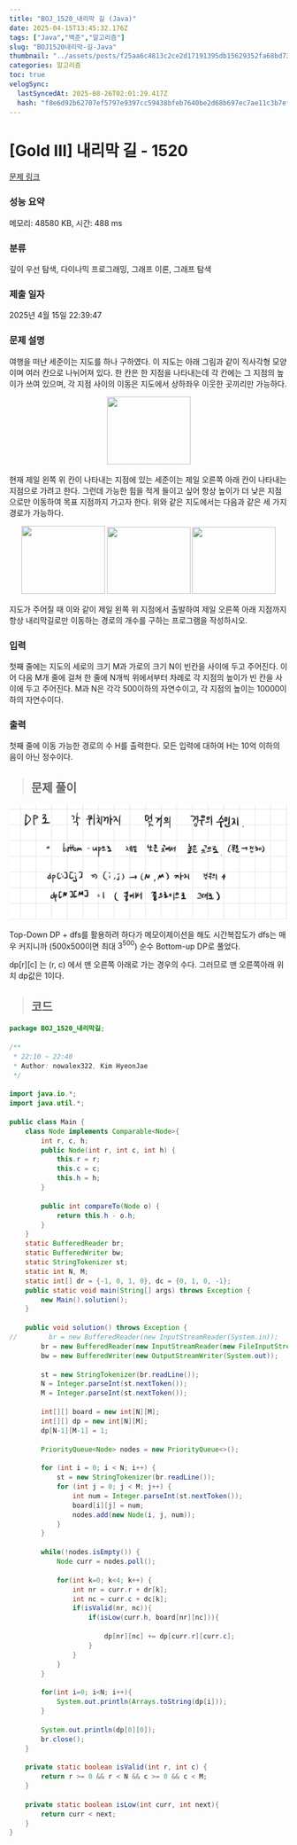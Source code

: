 ```yaml
---
title: "BOJ_1520_내리막 길 (Java)"
date: 2025-04-15T13:45:32.176Z
tags: ["Java","백준","알고리즘"]
slug: "BOJ1520내리막-길-Java"
thumbnail: "../assets/posts/f25aa6c4813c2ce2d17191395db15629352fa68bd73127d87d909002f6b8a512.png"
categories: 알고리즘
toc: true
velogSync:
  lastSyncedAt: 2025-08-26T02:01:29.417Z
  hash: "f8e6d92b62707ef5797e9397cc59438bfeb7640be2d68b697ec7ae11c3b7efdc"
---
```


# [Gold III] 내리막 길 - 1520 
 
 [문제 링크](https://www.acmicpc.net/problem/1520) 
 
 ### 성능 요약
 
 메모리: 48580 KB, 시간: 488 ms
 
 ### 분류
 
 깊이 우선 탐색, 다이나믹 프로그래밍, 그래프 이론, 그래프 탐색
 
 ### 제출 일자
 
 2025년 4월 15일 22:39:47
 
 ### 문제 설명
 
 <p>여행을 떠난 세준이는 지도를 하나 구하였다. 이 지도는 아래 그림과 같이 직사각형 모양이며 여러 칸으로 나뉘어져 있다. 한 칸은 한 지점을 나타내는데 각 칸에는 그 지점의 높이가 쓰여 있으며, 각 지점 사이의 이동은 지도에서 상하좌우 이웃한 곳끼리만 가능하다.</p>
 
 <p style="text-align: center;"><img alt="" src="https://upload.acmicpc.net/0e11f3db-35d2-4b01-9aa0-9a39252f05be/-/preview/" style="width: 151px; height: 122px;"></p>
 
 <p>현재 제일 왼쪽 위 칸이 나타내는 지점에 있는 세준이는 제일 오른쪽 아래 칸이 나타내는 지점으로 가려고 한다. 그런데 가능한 힘을 적게 들이고 싶어 항상 높이가 더 낮은 지점으로만 이동하여 목표 지점까지 가고자 한다. 위와 같은 지도에서는 다음과 같은 세 가지 경로가 가능하다.</p>
 
 <p style="text-align: center;"><img alt="" src="https://upload.acmicpc.net/917d0418-35db-4081-9f62-69a2cc78721e/-/preview/" style="width: 151px; height: 123px;"> <img alt="" src="https://upload.acmicpc.net/1ed5b78d-a4a1-49c0-8c23-12a12e2937e1/-/preview/" style="width: 151px; height: 121px;"> <img alt="" src="https://upload.acmicpc.net/e57e7ef0-cc56-4340-ba5f-b22af1789f63/-/preview/" style="width: 151px; height: 121px;"></p>
 
 <p>지도가 주어질 때 이와 같이 제일 왼쪽 위 지점에서 출발하여 제일 오른쪽 아래 지점까지 항상 내리막길로만 이동하는 경로의 개수를 구하는 프로그램을 작성하시오.</p>

 ### 입력 
 
  <p>첫째 줄에는 지도의 세로의 크기 M과 가로의 크기 N이 빈칸을 사이에 두고 주어진다. 이어 다음 M개 줄에 걸쳐 한 줄에 N개씩 위에서부터 차례로 각 지점의 높이가 빈 칸을 사이에 두고 주어진다. M과 N은 각각 500이하의 자연수이고, 각 지점의 높이는 10000이하의 자연수이다.</p>

 ### 출력 
 
  <p>첫째 줄에 이동 가능한 경로의 수 H를 출력한다. 모든 입력에 대하여 H는 10억 이하의 음이 아닌 정수이다.</p>

> ## 문제 풀이

![](/assets/posts/f25aa6c4813c2ce2d17191395db15629352fa68bd73127d87d909002f6b8a512.png)

Top-Down DP + dfs를 활용하려 하다가 메모이제이션을 해도 시간복잡도가 dfs는 매우 커지니까 (500x500이면 최대 $3^{500}$) 순수 Bottom-up DP로 풀었다.

dp[r][c] 는 (r, c) 에서 맨 오른쪽 아래로 가는 경우의 수다. 그러므로 맨 오른쪽아래 위치 dp값은 1이다.

> ## 코드

```java
package BOJ_1520_내리막길;

/**
 * 22:10 ~ 22:40
 * Author: nowalex322, Kim HyeonJae
 */

import java.io.*;
import java.util.*;

public class Main {
    class Node implements Comparable<Node>{
        int r, c, h;
        public Node(int r, int c, int h) {
            this.r = r;
            this.c = c;
            this.h = h;
        }

        public int compareTo(Node o) {
            return this.h - o.h;
        }
    }
    static BufferedReader br;
    static BufferedWriter bw;
    static StringTokenizer st;
    static int N, M;
    static int[] dr = {-1, 0, 1, 0}, dc = {0, 1, 0, -1};
    public static void main(String[] args) throws Exception {
        new Main().solution();
    }

    public void solution() throws Exception {
//        br = new BufferedReader(new InputStreamReader(System.in));
        br = new BufferedReader(new InputStreamReader(new FileInputStream("src/main/java/BOJ_1520_내리막길/input.txt")));
        bw = new BufferedWriter(new OutputStreamWriter(System.out));

        st = new StringTokenizer(br.readLine());
        N = Integer.parseInt(st.nextToken());
        M = Integer.parseInt(st.nextToken());

        int[][] board = new int[N][M];
        int[][] dp = new int[N][M];
        dp[N-1][M-1] = 1;

        PriorityQueue<Node> nodes = new PriorityQueue<>();

        for (int i = 0; i < N; i++) {
            st = new StringTokenizer(br.readLine());
            for (int j = 0; j < M; j++) {
                int num = Integer.parseInt(st.nextToken());
                board[i][j] = num;
                nodes.add(new Node(i, j, num));
            }
        }

        while(!nodes.isEmpty()) {
            Node curr = nodes.poll();

            for(int k=0; k<4; k++) {
                int nr = curr.r + dr[k];
                int nc = curr.c + dc[k];
                if(isValid(nr, nc)){
                    if(isLow(curr.h, board[nr][nc])){

                        dp[nr][nc] += dp[curr.r][curr.c];
                    }
                }
            }
        }

        for(int i=0; i<N; i++){
            System.out.println(Arrays.toString(dp[i]));
        }

        System.out.println(dp[0][0]);
        br.close();
    }

    private static boolean isValid(int r, int c) {
        return r >= 0 && r < N && c >= 0 && c < M;
    }

    private static boolean isLow(int curr, int next){
        return curr < next;
    }
}
```